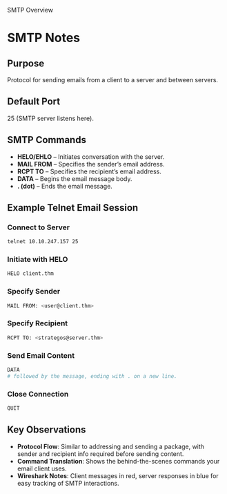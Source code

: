 SMTP Overview
# SMTP Notes

## Purpose
Protocol for sending emails from a client to a server and between servers.

## Default Port
25 (SMTP server listens here).

## SMTP Commands
- **HELO/EHLO** – Initiates conversation with the server.
- **MAIL FROM** – Specifies the sender’s email address.
- **RCPT TO** – Specifies the recipient’s email address.
- **DATA** – Begins the email message body.
- **. (dot)** – Ends the email message.

## Example Telnet Email Session

### Connect to Server
```sh
telnet 10.10.247.157 25
```

### Initiate with HELO
```sh
HELO client.thm
```

### Specify Sender
```sh
MAIL FROM: <user@client.thm>
```

### Specify Recipient
```sh
RCPT TO: <strategos@server.thm>
```

### Send Email Content
```sh
DATA
# followed by the message, ending with . on a new line.
```

### Close Connection
```sh
QUIT
```

## Key Observations
- **Protocol Flow**: Similar to addressing and sending a package, with sender and recipient info required before sending content.
- **Command Translation**: Shows the behind-the-scenes commands your email client uses.
- **Wireshark Notes**: Client messages in red, server responses in blue for easy tracking of SMTP interactions.